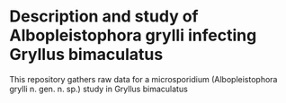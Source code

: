 # Description and study of Albopleistophora grylli infecting Gryllus bimaculatus

This repository gathers raw data for a microsporidium (Albopleistophora grylli n. gen. n. sp.) study in Gryllus bimaculatus
